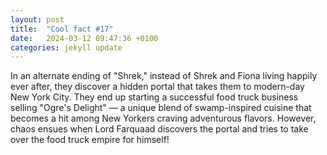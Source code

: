 ```yaml
---
layout: post
title:  "Cool fact #17"
date:   2024-03-12 09:47:36 +0100
categories: jekyll update
---
```

In an alternate ending of "Shrek," instead of Shrek and Fiona living happily ever after, they discover a hidden portal that takes them to modern-day New York City. They end up starting a successful food truck business selling "Ogre's Delight" — a unique blend of swamp-inspired cuisine that becomes a hit among New Yorkers craving adventurous flavors. However, chaos ensues when Lord Farquaad discovers the portal and tries to take over the food truck empire for himself!

[jekyll-docs]: https://jekyllrb.com/docs/home
[jekyll-gh]:   https://github.com/jekyll/jekyll
[jekyll-talk]: https://talk.jekyllrb.com/

